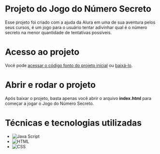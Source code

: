 # Projeto do Jogo do Número Secreto

Esse projeto foi criado com a ajuda da Alura em uma de sua aventura pelos seus cursos, é um jogo para o usuário tentar adivinhar qual é o número secreto na menor quantidade de tentativas possíveis.

# Acesso ao projeto

Você pode [acessar o código fonto do projeto inicial](https://github.com/iLobbo/numero-secreto/tree/f04e528595545e6551eddeae92fdbbd6f32ce98d) ou [baixá-lo](https://github.com/iLobbo/numero-secreto/archive/f04e528595545e6551eddeae92fdbbd6f32ce98d.zip).

# Abrir e rodar o projeto

Após baixar o projeto, basta apenas você abrir o arquivo **index.html** para começar a jogar o Jogo do Número Secreto.

# Técnicas e tecnologias utilizadas

- ![Java Script](https://img.shields.io/badge/JavaScript-31%2C2%25-yellow)
- ![HTML](https://img.shields.io/badge/HTML-39%2C6%25-red)
- ![CSS](https://img.shields.io/badge/CSS-29%2C2%25-purple)
